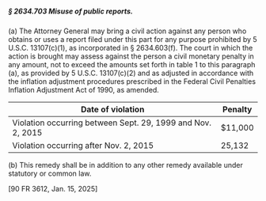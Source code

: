 ##### § 2634.703 Misuse of public reports. #####

(a) The Attorney General may bring a civil action against any person who obtains or uses a report filed under this part for any purpose prohibited by 5 U.S.C. 13107(c)(1), as incorporated in § 2634.603(f). The court in which the action is brought may assess against the person a civil monetary penalty in any amount, not to exceed the amounts set forth in table 1 to this paragraph (a), as provided by 5 U.S.C. 13107(c)(2) and as adjusted in accordance with the inflation adjustment procedures prescribed in the Federal Civil Penalties Inflation Adjustment Act of 1990, as amended.

|                     Date of violation                     |Penalty|
|-----------------------------------------------------------|-------|
|Violation occurring between Sept. 29, 1999 and Nov. 2, 2015|$11,000|
|          Violation occurring after Nov. 2, 2015           |25,132 |

(b) This remedy shall be in addition to any other remedy available under statutory or common law.

[90 FR 3612, Jan. 15, 2025]
